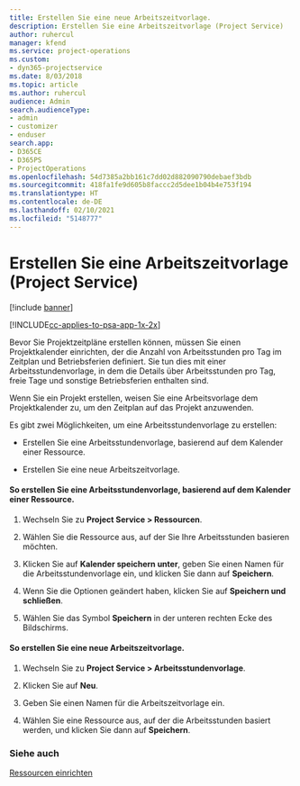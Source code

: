 ```yaml
---
title: Erstellen Sie eine neue Arbeitszeitvorlage.
description: Erstellen Sie eine Arbeitszeitvorlage (Project Service)
author: ruhercul
manager: kfend
ms.service: project-operations
ms.custom:
- dyn365-projectservice
ms.date: 8/03/2018
ms.topic: article
ms.author: ruhercul
audience: Admin
search.audienceType:
- admin
- customizer
- enduser
search.app:
- D365CE
- D365PS
- ProjectOperations
ms.openlocfilehash: 54d7385a2bb161c7dd02d882090790debaef3bdb
ms.sourcegitcommit: 418fa1fe9d605b8faccc2d5dee1b04b4e753f194
ms.translationtype: HT
ms.contentlocale: de-DE
ms.lasthandoff: 02/10/2021
ms.locfileid: "5148777"
---
```

# <a name="create-a-work-hours-template-project-service"></a>Erstellen Sie eine Arbeitszeitvorlage (Project Service)

[!include [banner](../includes/psa-now-project-operations.md)]

[!INCLUDE[cc-applies-to-psa-app-1x-2x](../includes/cc-applies-to-psa-app-1x-2x.md)]

Bevor Sie Projektzeitpläne erstellen können, müssen Sie einen Projektkalender einrichten, der die Anzahl von Arbeitsstunden pro Tag im Zeitplan und Betriebsferien definiert. Sie tun dies mit einer Arbeitsstundenvorlage, in dem die Details über Arbeitsstunden pro Tag, freie Tage und sonstige Betriebsferien enthalten sind.  
  
 Wenn Sie ein Projekt erstellen, weisen Sie eine Arbeitsvorlage dem Projektkalender zu, um den Zeitplan auf das Projekt anzuwenden.  
  
 Es gibt zwei Möglichkeiten, um eine Arbeitsstundenvorlage zu erstellen:  
  
-   Erstellen Sie eine Arbeitsstundenvorlage, basierend auf dem Kalender einer Ressource.  
  
-   Erstellen Sie eine neue Arbeitszeitvorlage.  
  
#### <a name="to-create-a-work-hours-template-based-on-a-resources-calendar"></a>So erstellen Sie eine Arbeitsstundenvorlage, basierend auf dem Kalender einer Ressource.  
  
1.  Wechseln Sie zu **Project Service > Ressourcen**.  
  
2.  Wählen Sie die Ressource aus, auf der Sie Ihre Arbeitsstunden basieren möchten.  
  
3.  Klicken Sie auf **Kalender speichern unter**, geben Sie einen Namen für die Arbeitsstundenvorlage ein, und klicken Sie dann auf **Speichern**.  
  
4.  Wenn Sie die Optionen geändert haben, klicken Sie auf **Speichern und schließen**.  
  
5.  Wählen Sie das Symbol **Speichern** in der unteren rechten Ecke des Bildschirms.  
  
#### <a name="to-create-a-new-work-hours-template"></a>So erstellen Sie eine neue Arbeitszeitvorlage.  
  
1.  Wechseln Sie zu **Project Service > Arbeitsstundenvorlage**.  
  
2.  Klicken Sie auf **Neu**.  
  
3.  Geben Sie einen Namen für die Arbeitszeitvorlage ein.  
  
4.  Wählen Sie eine Ressource aus, auf der die Arbeitsstunden basiert werden, und klicken Sie dann auf **Speichern**.  
  
### <a name="see-also"></a>Siehe auch  
 [Ressourcen einrichten](../psa/set-up-resources.md)
